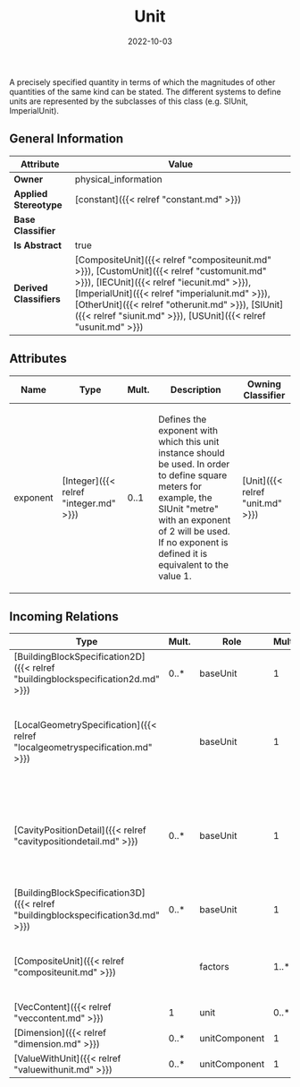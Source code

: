 ﻿---
title: Unit
toc: false
type: specs
date: "2022-10-03"
draft: false
specification: VEC
version: 2.0.1
documentType: "Recommendation"
elementType: Class
classes:
  - Unit
menu_name: vec-2.0.1
---
<p>A precisely specified quantity in terms of which the magnitudes of other quantities of the same kind can be stated. The different systems to define units are represented by the subclasses of this class (e.g. SIUnit, ImperialUnit). </p>

## General Information

| Attribute               | Value |
|-------------------------|-------|
| **Owner**               | physical_information |
| **Applied Stereotype**  | [constant]({{< relref "constant.md" >}})<br/>  |
| **Base Classifier**     |   |
| **Is Abstract**         | true |
| **Derived Classifiers** | [CompositeUnit]({{< relref "compositeunit.md" >}}), [CustomUnit]({{< relref "customunit.md" >}}), [IECUnit]({{< relref "iecunit.md" >}}), [ImperialUnit]({{< relref "imperialunit.md" >}}), [OtherUnit]({{< relref "otherunit.md" >}}), [SIUnit]({{< relref "siunit.md" >}}), [USUnit]({{< relref "usunit.md" >}}) |

## Attributes
|  Name  |  Type  |  Mult.  |  Description  |  Owning Classifier  |
|--------|--------|---------|---------------|--------------|
|exponent | [Integer]({{< relref "integer.md" >}}) | 0..1 | <p> Defines the exponent with which this unit instance should be used. In order to define square meters for example, the SIUnit &quot;metre&quot; with an exponent of 2 will be used. If no exponent is defined it is equivalent to the value 1.      </p> | [Unit]({{< relref "unit.md" >}}) |

##  Incoming Relations
|    Type  |   Mult.  |   Role    |   Mult.   |   Description  |
|----------|----------|-----------|-----------|----------------|
| [BuildingBlockSpecification2D]({{< relref "buildingblockspecification2d.md" >}}) | 0..* | baseUnit | 1 |  |
| [LocalGeometrySpecification]({{< relref "localgeometryspecification.md" >}}) |  | baseUnit | 1 | <p> The <i>Unit</i> in which all coordinates (e.g. cartesian points)&#160;are defined. Shall be a unit of length&#160;(e.g. millimetre).      </p> |
| [CavityPositionDetail]({{< relref "cavitypositiondetail.md" >}}) | 0..* | baseUnit | 1 | <p> The <i>Unit</i> in which all coordinates (e.g. cartesian points) of this <i>CavityPositionDetail&#160;</i>are defined. Shall be a unit of length&#160;(e.g. millimetre).      </p> |
| [BuildingBlockSpecification3D]({{< relref "buildingblockspecification3d.md" >}}) | 0..* | baseUnit | 1 |  |
| [CompositeUnit]({{< relref "compositeunit.md" >}}) |  | factors | 1..* | <p> References the <i>Units</i> that are used as factors to create the <i>CompositeUnit.</i>      </p> |
| [VecContent]({{< relref "veccontent.md" >}}) | 1 | unit | 0..* | Specifies the Units used in the VEC-file. |
| [Dimension]({{< relref "dimension.md" >}}) | 0..* | unitComponent | 1 |  |
| [ValueWithUnit]({{< relref "valuewithunit.md" >}}) | 0..* | unitComponent | 1 | References the unit of the value. |
